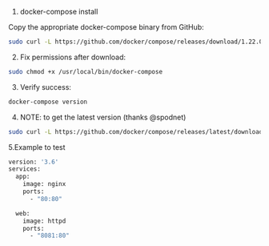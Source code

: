 1. docker-compose install

Copy the appropriate docker-compose binary from GitHub:


```sh
sudo curl -L https://github.com/docker/compose/releases/download/1.22.0/docker-compose-$(uname -s)-$(uname -m) -o /usr/local/bin/docker-compose
```

2. Fix permissions after download:
```sh
sudo chmod +x /usr/local/bin/docker-compose
```
    
3. Verify success:

```sh
docker-compose version
```
4. NOTE: to get the latest version (thanks @spodnet)

```sh
sudo curl -L https://github.com/docker/compose/releases/latest/download/docker-compose-$(uname -s)-$(uname -m) -o /usr/local/bin/docker-compose
```
5.Example to test
```sh
version: '3.6'
services:
  app: 
    image: nginx
    ports:
      - "80:80"

  web: 
    image: httpd
    ports:
      - "8081:80"
```

